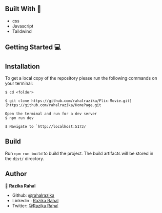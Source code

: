 
## Built With 🔨
- css
- Javascript
- Taildwind


## Getting Started 💻

## Installation

To get a local copy of the repository please run the following commands on your terminal:

```
$ cd <folder>
```

```
$ git clone https://github.com/rahalrazika/Flix-Movie.git](https://github.com/rahalrazika/HomePage.git
```

```
Open the terminal and run for a dev server
$ npm run dev
```
```
$ Navigate to `http://localhost:5173/
```
## Build

Run `npm run build` to build the project. The build artifacts will be stored in the `dist/` directory.

## Author

👤 **Razika Rahal**

- Github: [@rahalrazika](https://github.com/rahalrazika)
- Linkedin : [Razika Rahal](https://www.linkedin.com/in/razika-rahal-85539bbb/)
- Twitter: [@Razika Rahal](https://twitter.com/RazikaRahal)




